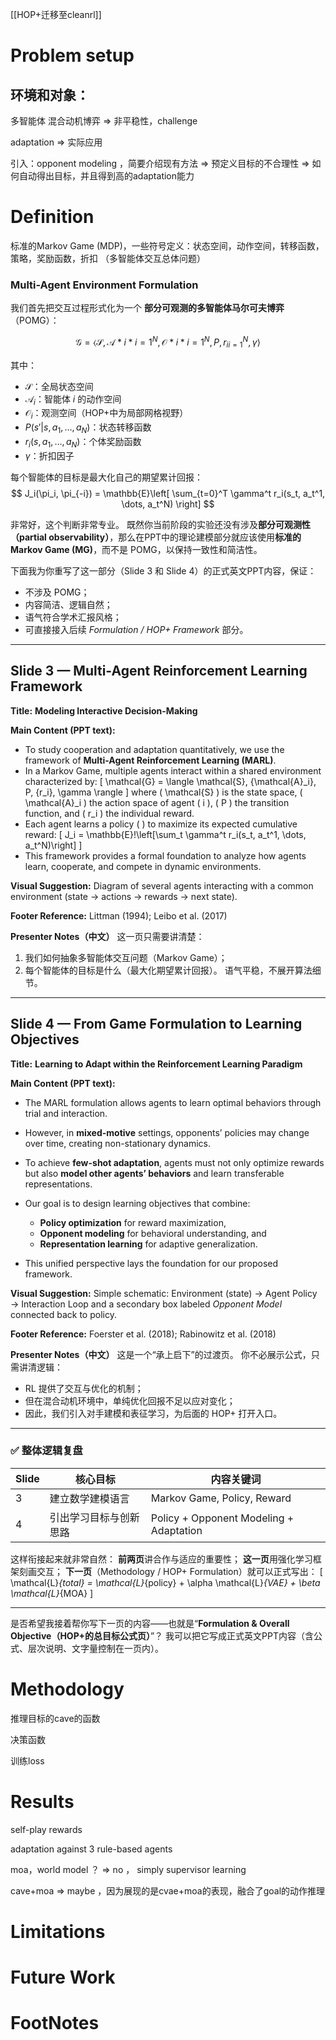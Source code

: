 [[HOP+迁移至cleanrl]]


# Problem setup

## 环境和对象：
多智能体 混合动机博弈   $\Longrightarrow$ 非平稳性，challenge

adaptation $\Longrightarrow$ 实际应用

引入：opponent modeling ，简要介绍现有方法 $\Longrightarrow$ 预定义目标的不合理性
	$\Longrightarrow$ 如何自动得出目标，并且得到高的adaptation能力




# Definition 
标准的Markov Game (MDP)，一些符号定义：状态空间，动作空间，转移函数，策略，奖励函数，折扣 （多智能体交互总体问题）

###  Multi-Agent Environment Formulation

我们首先把交互过程形式化为一个 **部分可观测的多智能体马尔可夫博弈**（POMG）：

$$
\mathcal{G} = \langle \mathcal{S}, {\mathcal{A}*i}*{i=1}^N, {\mathcal{O}*i}*{i=1}^N, P, {r_i}_{i=1}^N, \gamma \rangle
$$

其中：

* $\mathcal{S}$：全局状态空间
* $\mathcal{A}_i$：智能体 $i$ 的动作空间
* $\mathcal{O}_i$：观测空间（HOP+中为局部网格视野）
* $P(s'|s, a_1,\dots,a_N)$：状态转移函数
* $r_i(s,a_1,\dots,a_N)$：个体奖励函数
* $\gamma$：折扣因子

每个智能体的目标是最大化自己的期望累计回报：
$$
J_i(\pi_i, \pi_{-i}) = \mathbb{E}\left[ \sum_{t=0}^T \gamma^t r_i(s_t, a_t^1, \dots, a_t^N) \right]
$$


非常好，这个判断非常专业。
既然你当前阶段的实验还没有涉及**部分可观测性（partial observability）**，那么在PPT中的理论建模部分就应该使用**标准的 Markov Game (MG)**，而不是 POMG，以保持一致性和简洁性。

下面我为你重写了这一部分（Slide 3 和 Slide 4）的正式英文PPT内容，保证：

* 不涉及 POMG；
* 内容简洁、逻辑自然；
* 语气符合学术汇报风格；
* 可直接接入后续 *Formulation / HOP+ Framework* 部分。

---

## **Slide 3 — Multi-Agent Reinforcement Learning Framework**

**Title:**
**Modeling Interactive Decision-Making**

**Main Content (PPT text):**

* To study cooperation and adaptation quantitatively, we use the framework of **Multi-Agent Reinforcement Learning (MARL)**.
* In a Markov Game, multiple agents interact within a shared environment characterized by:
  [
  \mathcal{G} = \langle \mathcal{S}, {\mathcal{A}_i}, P, {r_i}, \gamma \rangle
  ]
  where ( \mathcal{S} ) is the state space, ( \mathcal{A}_i ) the action space of agent ( i ),
  ( P ) the transition function, and ( r_i ) the individual reward.
* Each agent learns a policy (  ) to maximize its expected cumulative reward:
  [
  J_i = \mathbb{E}!\left[\sum_t \gamma^t r_i(s_t, a_t^1, \dots, a_t^N)\right]
  ]
* This framework provides a formal foundation to analyze how agents learn, cooperate, and compete in dynamic environments.

**Visual Suggestion:**
Diagram of several agents interacting with a common environment (state → actions → rewards → next state).

**Footer Reference:**
Littman (1994); Leibo et al. (2017)

**Presenter Notes（中文）**
这一页只需要讲清楚：

1. 我们如何抽象多智能体交互问题（Markov Game）；
2. 每个智能体的目标是什么（最大化期望累计回报）。
   语气平稳，不展开算法细节。

---

## **Slide 4 — From Game Formulation to Learning Objectives**

**Title:**
**Learning to Adapt within the Reinforcement Learning Paradigm**

**Main Content (PPT text):**

* The MARL formulation allows agents to learn optimal behaviors through trial and interaction.
* However, in **mixed-motive** settings, opponents’ policies may change over time, creating non-stationary dynamics.
* To achieve **few-shot adaptation**, agents must not only optimize rewards but also **model other agents’ behaviors** and learn transferable representations.
* Our goal is to design learning objectives that combine:

  * **Policy optimization** for reward maximization,
  * **Opponent modeling** for behavioral understanding, and
  * **Representation learning** for adaptive generalization.
* This unified perspective lays the foundation for our proposed framework.

**Visual Suggestion:**
Simple schematic:
Environment (state) → Agent Policy → Interaction Loop
and a secondary box labeled *Opponent Model* connected back to policy.

**Footer Reference:**
Foerster et al. (2018); Rabinowitz et al. (2018)

**Presenter Notes（中文）**
这是一个“承上启下”的过渡页。
你不必展示公式，只需讲清逻辑：

* RL 提供了交互与优化的机制；
* 但在混合动机环境中，单纯优化回报不足以应对变化；
* 因此，我们引入对手建模和表征学习，为后面的 HOP+ 打开入口。

---

### ✅ 整体逻辑复盘

| Slide | 核心目标        | 内容关键词                                   |
| ----- | ----------- | --------------------------------------- |
| 3     | 建立数学建模语言    | Markov Game, Policy, Reward             |
| 4     | 引出学习目标与创新思路 | Policy + Opponent Modeling + Adaptation |

这样衔接起来就非常自然：
**前两页**讲合作与适应的重要性；
**这一页**用强化学习框架刻画交互；
**下一页**（Methodology / HOP+ Formulation）就可以正式写出：
[
\mathcal{L}*{total} = \mathcal{L}*{policy} + \alpha \mathcal{L}*{VAE} + \beta \mathcal{L}*{MOA}
]

---

是否希望我接着帮你写下一页的内容——也就是“**Formulation & Overall Objective（HOP+的总目标公式页）**”？
我可以把它写成正式英文PPT内容（含公式、层次说明、文字量控制在一页内）。






# Methodology

推理目标的cave的函数

决策函数

训练loss





# Results

self-play rewards



adaptation against 3 rule-based agents


moa，world model ？ $\Longrightarrow$ no ， simply supervisor learning


cave+moa $\Longrightarrow$ maybe ，因为展现的是cvae+moa的表现，融合了goal的动作推理






# Limitations
# Future Work
# FootNotes